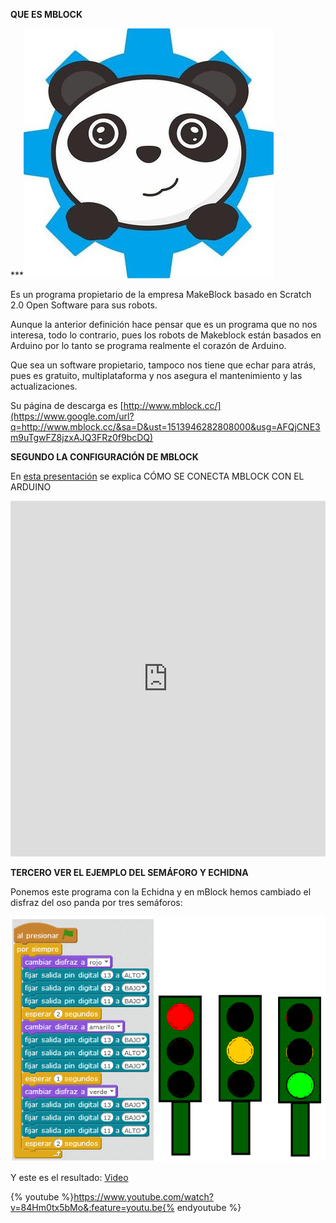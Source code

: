 **QUE ES MBLOCK**

***![](/images/image57.png)

Es un programa propietario de la empresa MakeBlock basado en Scratch 2.0 Open Software para sus robots.

Aunque la anterior definición hace pensar que es un programa que no nos interesa, todo lo contrario, pues los robots de Makeblock están basados en Arduino por lo tanto se programa realmente el corazón de Arduino.

Que sea un software propietario, tampoco nos tiene que echar para atrás, pues es gratuito, multiplataforma y nos asegura el mantenimiento y las actualizaciones.

Su página de descarga es [http://www.mblock.cc/](https://www.google.com/url?q=http://www.mblock.cc/&sa=D&ust=1513946282808000&usg=AFQjCNE3m9uTgwFZ8jzxAJQ3FRz0f9bcDQ)

**SEGUNDO LA CONFIGURACIÓN DE MBLOCK**

En [esta presentación](https://www.google.com/url?q=https://docs.google.com/presentation/d/e/2PACX-1vRLqEoJCT355xMCeCXsd0Wc7JcJRk9JkwLCyzEPb_h1S2IbYKK7OdUf33yWRIXq216Zgh9Da7-gIOq1/pub?start%3Dfalse%26loop%3Dfalse%26delayms%3D3000&sa=D&ust=1513946282809000&usg=AFQjCNEekkJ-_cbSnC5cPSGR97OAvw5UxA) se explica CÓMO SE CONECTA MBLOCK CON EL ARDUINO

<iframe src="https://docs.google.com/presentation/d/e/2PACX-1vRLqEoJCT355xMCeCXsd0Wc7JcJRk9JkwLCyzEPb_h1S2IbYKK7OdUf33yWRIXq216Zgh9Da7-gIOq1/embed?start=false&;loop=false&;delayms=3000" frameborder="0" width="100%" height="569" allowfullscreen="true" mozallowfullscreen="true" webkitallowfullscreen="true"></iframe>

**TERCERO VER EL EJEMPLO DEL SEMÁFORO Y ECHIDNA**

Ponemos este programa con la Echidna y en mBlock hemos cambiado el disfraz del oso panda por tres semáforos:

![](/images/image64.png)

Y este es el resultado: [Video](https://www.google.com/url?q=https://youtu.be/84Hm0tx5bMo&sa=D&ust=1513946282810000&usg=AFQjCNEKZVGnrAUUEadjBnUwKEYkLkz63w)

{% youtube %}https://www.youtube.com/watch?v=84Hm0tx5bMo&;feature=youtu.be{% endyoutube %}

